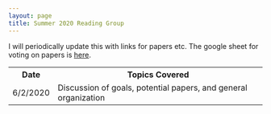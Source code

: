 ```yaml
---
layout: page
title: Summer 2020 Reading Group
---
```

I will periodically update this with links for papers etc.  The google sheet for voting on papers is [here](https://docs.google.com/spreadsheets/d/1jdYwNqViZ4kz-cvREZWdq9jOFScAkvOHmUU2pRRoa1U/edit?usp=sharing).


<table>
    <tr>
        <th>Date</th>
	<th>Topics Covered</th>
    </tr>
	<tr>
    	<td>6/2/2020 </td>
    <td>Discussion of goals, potential papers, and general organization</td>
  </tr>
</table>